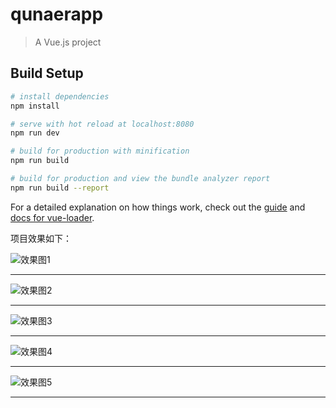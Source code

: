 # qunaerapp

> A Vue.js project

## Build Setup

``` bash
# install dependencies
npm install

# serve with hot reload at localhost:8080
npm run dev

# build for production with minification
npm run build

# build for production and view the bundle analyzer report
npm run build --report
```

For a detailed explanation on how things work, check out the [guide](http://vuejs-templates.github.io/webpack/) and [docs for vue-loader](http://vuejs.github.io/vue-loader).

项目效果如下：

![效果图1](./pic1.png)

--------

![效果图2](./pic2.png)

--------

![效果图3](./pic3.png)

--------

![效果图4](./pic4.png)

--------

![效果图5](./pic5.png)

--------
